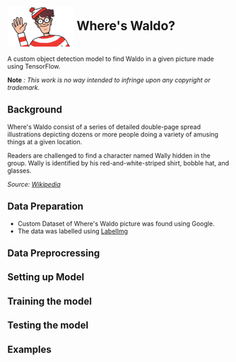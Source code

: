 # <img src="/README Resources/684929827Find Waldo.jpg" width="150" align="center" > Where's Waldo?
A custom object detection model to find Waldo in a given picture made using TensorFlow.

**Note** *: This work is no way intended to infringe upon any copyright or trademark.*

## Background
Where's Waldo consist of a series of detailed double-page spread illustrations depicting dozens or more people doing a variety of amusing things at a given location. 

Readers are challenged to find a character named Wally hidden in the group. Wally is identified by his red-and-white-striped shirt, bobble hat, and glasses.

*Source: [Wikipedia](https://en.wikipedia.org/wiki/Where%27s_Wally%3F)*

## Data Preparation
* Custom Dataset of Where's Waldo picture was found using Google.
* The data was labelled using [LabelImg](https://github.com/tzutalin/labelImg)

## Data Preprocressing

## Setting up Model

## Training the model

## Testing the model

## Examples
